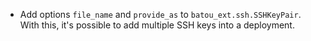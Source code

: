 - Add options `file_name` and `provide_as` to `batou_ext.ssh.SSHKeyPair`. With this, it's possible to add multiple
  SSH keys into a deployment.

